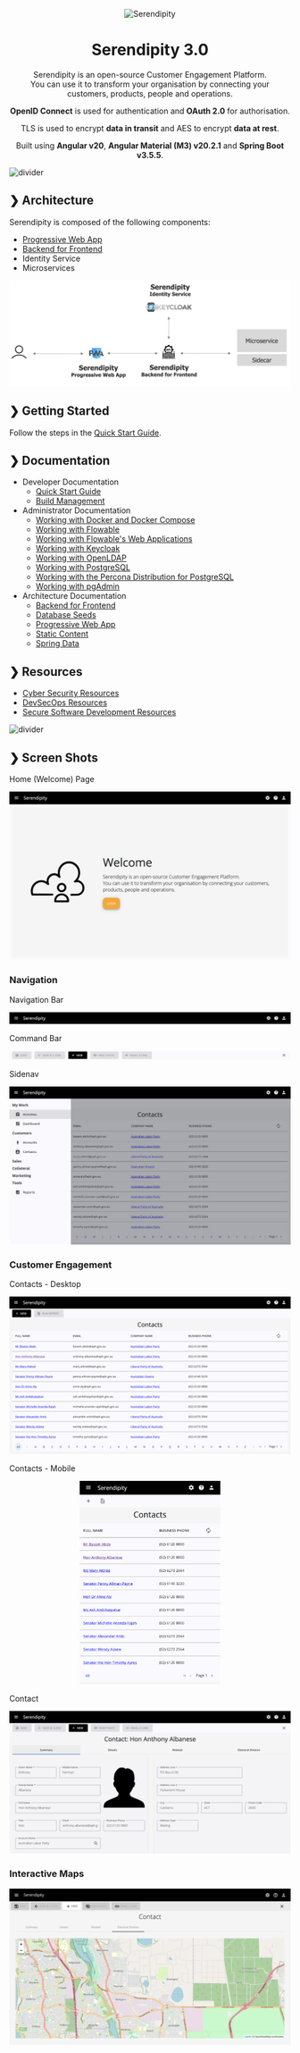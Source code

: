 <p align="center">
  <img src="./serendipity-logo.svg" alt="Serendipity" width="400"/>
</p>

<h1 align="center">Serendipity 3.0</h1>

<p align="center">
  Serendipity is an open-source Customer Engagement Platform. </br>
  You can use it to transform your organisation by connecting your customers, products, people and operations. </br>
</p>

<p align="center">
  <b>OpenID Connect</b> is used for authentication and <b>OAuth 2.0</b> for authorisation. <br>
</p>

<p align="center">
  TLS is used to encrypt <b>data in transit</b> and AES to encrypt <b>data at rest</b>.
</p>

<p align="center">
  Built using <b>Angular v20</b>, <b>Angular Material (M3) v20.2.1</b> and <b>Spring Boot v3.5.5</b>.
</p>

![divider](./divider.png)

## ❯ Architecture

Serendipity is composed of the following components:

- [Progressive Web App](./docs/architecture/pwa/README.md)
- [Backend for Frontend](./docs/architecture/bff/README.md)
- Identity Service
- Microservices

<p align="center">
  <img src="https://github.com/Robinyo/serendipity/blob/serendipity-3.0/docs/screen-shots/context-diagram.png">
</p>

## ❯ Getting Started

Follow the steps in the [Quick Start Guide](./docs/developer/quick-start-guide/README.md).

## ❯ Documentation

* Developer Documentation
  * [Quick Start Guide](./docs/developer/quick-start-guide/README.md)
  * [Build Management](./docs/developer/build-management/README.md)
* Administrator Documentation
  * [Working with Docker and Docker Compose](./docs/administrator/docker/README.md)
  * [Working with Flowable](./docs/administrator/flowable/7-2-0/README.md)
  * [Working with Flowable's Web Applications](./docs/administrator/flowable-ui/6-5-0/README.md)
  * [Working with Keycloak](./docs/administrator/keycloak/README.md)
  * [Working with OpenLDAP](./docs/administrator/openldap/README.md)
  * [Working with PostgreSQL](./docs/administrator/postgres/README.md)
  * [Working with the Percona Distribution for PostgreSQL](./docs/administrator/percona-distribution-for-postgresql/README.md)
  * [Working with pgAdmin](./docs/administrator/pgadmin/README.md)
* Architecture Documentation
  * [Backend for Frontend](./docs/architecture/bff/README.md)
  * [Database Seeds](./docs/architecture/database-seeds/parliament-of-australia/README.md)
  * [Progressive Web App](./docs/architecture/pwa/README.md)
  * [Static Content](./docs/architecture/static-content/README.md)
  * [Spring Data](./docs/architecture/spring-data/README.md)

## ❯ Resources

* [Cyber Security Resources](./docs/developer/resources/cyber-security-resources/README.md)
* [DevSecOps Resources](./docs/developer/resources/devsecops/README.md)
* [Secure Software Development Resources](./docs/developer/resources/secure-software-development/README.md)

![divider](./divider.png)

## ❯ Screen Shots

Home (Welcome) Page

<p align="center">
  <img src="https://github.com/Robinyo/serendipity/blob/serendipity-3.0/docs/screen-shots/home.png">
</p>

### Navigation

Navigation Bar

<p align="center">
  <img src="https://github.com/Robinyo/serendipity/blob/serendipity-3.0/docs/screen-shots/navigation-bar.png">
</p>

Command Bar

<p align="center">
  <img src="https://github.com/Robinyo/serendipity/blob/serendipity-3.0/docs/screen-shots/command-bar.png">
</p>

Sidenav

<p align="center">
  <img src="https://github.com/Robinyo/serendipity/blob/serendipity-3.0/docs/screen-shots/sidenav.png">
</p>

### Customer Engagement

Contacts - Desktop

<p align="center">
  <img src="https://github.com/Robinyo/serendipity/blob/serendipity-3.0/docs/screen-shots/contacts.png">
</p>

Contacts - Mobile

<p align="center">
  <img src="https://github.com/Robinyo/serendipity/blob/serendipity-3.0/docs/screen-shots/contacts-mobile.png" 
   width="50%" height="auto">
</p>

Contact

<p align="center">
  <img src="https://github.com/Robinyo/serendipity/blob/serendipity-3.0/docs/screen-shots/contact.png">
</p>

### Interactive Maps

<p align="center">
  <img src="https://github.com/Robinyo/serendipity/blob/serendipity-3.0/docs/screen-shots/electoral-division.png">
</p>
